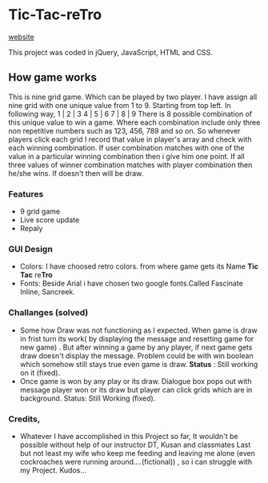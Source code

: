 # Tic-Tac-reTro
[website][1]

[1]: https://deesk.github.io/Tic-Tac-Toe/ "Title"

This project was coded in jQuery, JavaScript, HTML and CSS.

## How game works

This is nine grid game. Which can be played by two player. 
I have assign all nine grid with one unique value from 1 to 9. Starting from top left. In following way,
1 | 2 | 3
4 | 5 | 6
7 | 8 | 9
There is 8 possible combination of this unique value to win a game. Where each combination include only three non repetitive numbers such as 123, 456, 789 and so on. 
So whenever players click each grid I record that value in player's array and check with each winning combination. If user combination matches with one of the value  in a particular winning combination then i give him one point. If all three values 
of winner combination matches with player combination then he/she wins. If doesn't then will be draw. 

### Features
- 9 grid game
- Live score update
- Repaly

### GUI Design
- Colors: I have choosed retro colors. from where game gets its Name  **Tic** **Tac** re**Tro**
- Fonts: Beside Arial i have chosen two google fonts.Called Fascinate Inline, Sancreek.

### Challanges (solved)
- Some how Draw was not functioning as I expected. When game is draw in frist turn its work( by displaying the
  message and resetting game for new game) . But after winning a game by any player, if next game gets draw doesn't display     the message. Problem could be with win boolean which somehow still stays true even game is draw. 
  **Status** : Still working on it (fixed).
- Once game is won by any play or its draw. Dialogue box pops out with message  player won or its draw but 
  player can click grids which are in background. 
  Status: Still Working (fixed).
  
### Credits,
- Whatever I have accomplished in this Project so far, It wouldn't be possible without help of  our instructor DT, Kusan 
  and classmates 
  Last but not least my wife who keep me feeding and leaving me alone (even cockroaches were running around....(fictional))
  , so i can struggle with my Project. Kudos...


